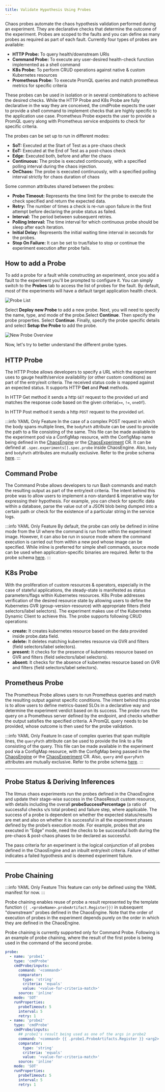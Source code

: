 ```yaml
---
title: Validate Hypothesis Using Probes
---
```


Chaos probes automate the chaos hypothesis validation performed during an experiment. They are declarative checks that determine the outcome of the experiment. Probes are scoped to the faults and you can define as many probes as required as part of each fault. Currently four types of probes are available:
- **HTTP Probe:** To query health/downstream URIs
- **Command Probe:** To execute any user-desired health-check function implemented as a shell command
- **K8s Probe:** To perform CRUD operations against native & custom Kubernetes resources
- **Prometheus Probe:** To execute PromQL queries and match prometheus metrics for specific criteria 

These probes can be used in isolation or in several combinations to achieve the desired checks. While the HTTP Probe and K8s Probe are fully declarative in the way they are conceived, the cmdProbe expects the user to provide a shell command to implement checks that are highly specific to the application use case. Prometheus Probe expects the user to provide a PromQL query along with Prometheus service endpoints to check for specific criteria.

The probes can be set up to run in different modes:
- **SoT:** Executed at the Start of Test as a pre-chaos check
- **EoT:** Executed at the End of Test as a post-chaos check
- **Edge:** Executed both, before and after the chaos
- **Continuous:** The probe is executed continuously, with a specified polling interval during the chaos injection.
- **OnChaos:** The probe is executed continuously, with a specified polling interval strictly for chaos duration of chaos

Some common attributes shared between the probes:
- **Probe Timeout:** Represents the time limit for the probe to execute the check specified and return the expected data.
- **Retry:** The number of times a check is re-run upon failure in the first attempt before declaring the probe status as failed.
- **Interval:** The period between subsequent retries.
- **Polling Interval:** The time interval for which continuous probe should be sleep after each iteration.
- **Initial Delay:** Represents the initial waiting time interval in seconds for the probes.
- **Stop On Failure:** It can be set to true/false to stop or continue the experiment execution after probe fails.

## How to add a Probe
To add a probe for a fault while constructing an experiment, once you add a fault to the experiment you'll be prompted to configure it. You can simply switch to the **Probes** tab to access the list of probes for the fault. By default, most of the experiments will have a default target application health check.

![Probe List](./static/validate-hypothesis-using-probes/probe-list.png)

Select **Deploy new Probe** to add a new probe. Next, you will need to specify the name, type, and mode of the probe.Select **Continue**. Then specify the probe properties. Select **Continue**. Finally, specify the probe specific details and select **Setup the Probe** to add the probe. 

![New Probe Overview](./static/validate-hypothesis-using-probes/new-probe-overview.png)

Now, let's try to better understand the different probe types.

## HTTP Probe
The HTTP Probe allows developers to specify a URL which the experiment uses to gauge health/service availability (or other custom conditions) as part of the entry/exit criteria. The received status code is mapped against an expected status. It supports HTTP **Get** and **Post** methods.

In HTTP Get method it sends a http `GET` request to the provided url and matches the response code based on the given criteria(`==`, `!=`, `oneOf`).

In HTTP Post method it sends a http `POST` request to the provided url. 

:::info YAML Only Feature
In the case of a complex POST request in which the body spans multiple lines, the `bodyPath` attribute can be used to provide the path to a file consisting of the same. This file can be made available to the experiment pod via a ConfigMap resource, with the ConfigMap name being defined in the [ChaosEngine](https://docs.litmuschaos.io/docs/concepts/chaos-engine) or the [ChaosExperiment](https://docs.litmuschaos.io/docs/concepts/chaos-experiment) CR. It can be defined at `.spec.experiments[].spec.probe` inside ChaosEngine. Also, `body` and `bodyPath` attributes are mutually exclusive. Refer to the probe schema [here](https://docs.litmuschaos.io/docs/concepts/probes#httpprobe).
:::

## Command Probe
The Command Probe allows developers to run Bash commands and match the resulting output as part of the entry/exit criteria. The intent behind this probe was to allow users to implement a non-standard & imperative way for expressing their hypothesis. For example, you can check for specific data within a database, parse the value out of a JSON blob being dumped into a certain path or check for the existence of a particular string in the service logs.

:::info YAML Only Feature
By default, the probe can only be defined in inline mode from the UI where the command is run from within the experiment image. However, it can also be run in source mode where the command execution is carried out from within a new pod whose image can be specified. While inline is preferred for simple shell commands, source mode can be used when application-specific binaries are required. Refer to the probe schema [here](https://docs.litmuschaos.io/docs/concepts/probes#cmdprobe).
:::

## K8s Probe
With the proliferation of custom resources & operators, especially in the case of stateful applications, the steady-state is manifested as status parameters/flags within Kubernetes resources. K8s Probe addresses verification of the desired resource state by allowing users to define the Kubernetes GVR (group-version-resource) with appropriate filters (field selectors/label selectors). The experiment makes use of the Kubernetes Dynamic Client to achieve this. The probe supports following CRUD operations:
- **create:** It creates kubernetes resource based on the data provided inside probe.data field.
- **delete:** It deletes matching kubernetes resource via GVR and filters (field selectors/label selectors).
- **present:** It checks for the presence of kubernetes resource based on GVR and filters (field selectors/label selectors).
- **absent:** It checks for the absence of kubernetes resource based on GVR and filters (field selectors/label selectors).

## Prometheus Probe
The Prometheus Probe allows users to run Prometheus queries and match the resulting output against specific conditions. The intent behind this probe is to allow users to define metrics-based SLOs in a declarative way and determine the experiment verdict based on its success. The probe runs the query on a Prometheus server defined by the endpoint, and checks whether the output satisfies the specified criteria. A PromQL query needs to be provided, whose outcome is then used for the probe validation.

:::info YAML Only Feature
In case of complex queries that span multiple lines, the `queryPath` attribute can be used to provide the link to a file consisting of the query. This file can be made available in the experiment pod via a ConfigMap resource, with the ConfigMap being passed in the [ChaosEngine](https://docs.litmuschaos.io/docs/concepts/chaos-engine) or the [ChaosExperiment](https://docs.litmuschaos.io/docs/concepts/chaos-experiment) CR. Also, `query` and `queryPath` attributes are mutually exclusive. Refer to the probe schema [here](https://docs.litmuschaos.io/docs/concepts/probes#promprobe).
:::

---
## Probe Status & Deriving Inferences

The litmus chaos experiments run the probes defined in the ChaosEngine and update their stage-wise success in the ChaosResult custom resource, with details including the overall **probeSuccessPercentage** (a ratio of successful checks v/s total probes) and failure step, where applicable. The success of a probe is dependent on whether the expected status/results are met and also on whether it is successful in all the experiment phases defined by the probe’s execution mode. For example, probes that are executed in “Edge” mode, need the checks to be successful both during the pre-chaos & post-chaos phases to be declared as successful.

The pass criteria for an experiment is the logical conjunction of all probes defined in the ChaosEngine and an inbuilt entry/exit criteria. Failure of either indicates a failed hypothesis and is deemed experiment failure.

---
## Probe Chaining

:::info YAML Only Feature
This feature can only be defined using the YAML manifest for now.
:::

Probe chaining enables reuse of probe a result represented by the template function `{{ .<probeName>.probeArtifact.Register}})` in subsequent "downstream" probes defined in the ChaosEngine. Note that the order of execution of probes in the experiment depends purely on the order in which they are defined in the ChaosEngine.

Probe chaining is currently supported only for Command Probe. Following is an example of probe chaining, where the result of the first probe is being used in the command of the second probe.

```yaml
probe:
  - name: 'probe1'
    type: 'cmdProbe'
    cmdProbe/inputs:
      command: '<command>'
      comparator:
        type: 'string'
        criteria: 'equals'
        value: '<value-for-criteria-match>'
      source: 'inline'
    mode: 'SOT'
    runProperties:
      probeTimeout: 5
      interval: 5
      retry: 1
  - name: 'probe2'
    type: 'cmdProbe'
    cmdProbe/inputs:
      ## probe1's result being used as one of the args in probe2
      command: '<command> {{ .probe1.ProbeArtifacts.Register }} <arg2>'
      comparator:
        type: 'string'
        criteria: 'equals'
        value: '<value-for-criteria-match>'
      source: 'inline'
    mode: 'SOT'
    runProperties:
      probeTimeout: 5
      interval: 5
      retry: 1
```